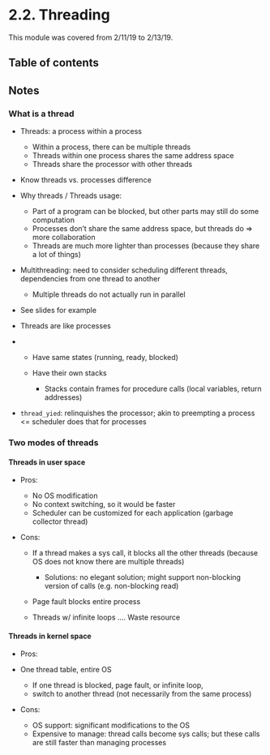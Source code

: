 # 2.2. Threading

This module was covered from 2/11/19 to 2/13/19. 

## Table of contents



## Notes

### What is a thread 

- Threads: a process within a process

  - Within a process, there can be multiple threads
  - Threads within one process shares the same address space
  - Threads share the processor with other threads 

- Know threads vs. processes difference

- Why threads / Threads usage:

  - Part of a program can be blocked, but other parts may still do some computation 
  - Processes don’t share the same address space, but threads do => more collaboration 
  - Threads are much more lighter than processes (because they share a lot of things)

- Multithreading: need to consider scheduling different threads, dependencies from one thread to another

  - Multiple threads do not actually run in parallel

- See slides for example

- Threads are like processes 

- - Have same states (running, ready, blocked)

  - Have their own stacks

    - Stacks contain frames for procedure calls (local variables, return addresses)

- `thread_yied`: relinquishes the processor; akin to preempting a process <= scheduler does that for processes 

### Two modes of threads

#### Threads in user space

- Pros:

  - No OS modification 
  - No context switching, so it would be faster
  - Scheduler can be customized for each application (garbage collector thread)

- Cons:

  - If a thread makes a sys call, it blocks all the other threads (because OS does not know there are multiple threads)
    - Solutions: no elegant solution; might support non-blocking version of calls (e.g. non-blocking read)

  - Page fault blocks entire process 

  - Threads w/ infinite loops …. Waste resource

#### Threads in kernel space

- Pros: 
- One thread table, entire OS

  - If one thread is blocked, page fault, or infinite loop, 
  - switch to another thread (not necessarily from the same process)
- Cons:
  - OS support: significant modifications to the OS
  - Expensive to manage: thread calls become sys calls; but these calls are still faster than managing processes